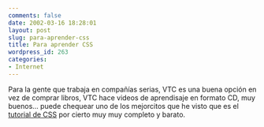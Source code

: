 ```yaml
---
comments: false
date: 2002-03-16 18:28:01
layout: post
slug: para-aprender-css
title: Para aprender CSS
wordpress_id: 263
categories:
- Internet
---
```


Para la gente que trabaja en compañías serias, VTC es una buena opción en vez de comprar libros, VTC hace videos de aprendisaje en formato CD, muy buenos… puede chequear uno de los mejorcitos que he visto que es el [tutorial de CSS](http://www.vtc.com/productdetail.lasso?sku=33254) por cierto muy muy completo y barato.




 
